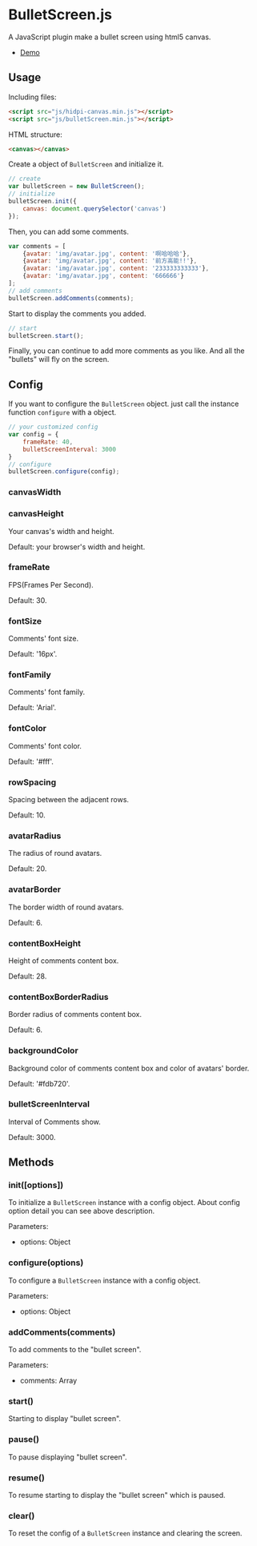 # BulletScreen.js
A JavaScript plugin make a bullet screen using html5 canvas.

- [Demo](https://herbertyoung.github.io/BulletScreen.js/)

## Usage

Including files:
```html
<script src="js/hidpi-canvas.min.js"></script>
<script src="js/bulletScreen.min.js"></script>
```

HTML structure:
```html
<canvas></canvas>
``` 

Create a object of `BulletScreen` and initialize it.
```js
// create
var bulletScreen = new BulletScreen();
// initialize
bulletScreen.init({
	canvas: document.querySelector('canvas')
});
```

Then, you can add some comments.
```js
var comments = [
	{avatar: 'img/avatar.jpg', content: '啊哈哈哈'},
	{avatar: 'img/avatar.jpg', content: '前方高能!!'},
	{avatar: 'img/avatar.jpg', content: '233333333333'},
	{avatar: 'img/avatar.jpg', content: '666666'}
];
// add comments
bulletScreen.addComments(comments);
```

Start to display the comments you added.
```js
// start
bulletScreen.start();
```

Finally, you can continue to add more comments as you like. And all the "bullets" will fly on the screen.

## Config
If you want to configure the `BulletScreen` object. just call the instance function `configure` with a object.

```js
// your customized config
var config = {
	frameRate: 40,
	bulletScreenInterval: 3000
}
// configure
bulletScreen.configure(config);
```

### canvasWidth
### canvasHeight
Your canvas's width and height.

Default: your browser's width and height.

### frameRate
FPS(Frames Per Second).

Default: 30.

### fontSize
Comments' font size.

Default: '16px'.

### fontFamily
Comments' font family.

Default: 'Arial'.

### fontColor
Comments' font color.

Default: '#fff'.

### rowSpacing
Spacing between the adjacent rows.

Default: 10.

### avatarRadius
The radius of round avatars.

Default: 20.

### avatarBorder
The border width of round avatars.

Default: 6.

### contentBoxHeight
Height of comments content box.

Default: 28.

### contentBoxBorderRadius
Border radius of comments content box.

Default: 6.

### backgroundColor
Background color of comments content box and color of avatars' border.

Default: '#fdb720'.

### bulletScreenInterval
Interval of Comments show.

Default: 3000.

## Methods

### init([options])
To initialize a `BulletScreen` instance with a config object. About config option detail you can see above description.

Parameters:
- options: Object

### configure(options)
To configure a `BulletScreen` instance with a config object.

Parameters:
- options: Object

### addComments(comments)
To add comments to the "bullet screen".

Parameters:
- comments: Array

### start()
Starting to display "bullet screen".

### pause()
To pause displaying "bullet screen".

### resume()
To resume starting to display the "bullet screen" which is paused.

### clear()
To reset the config of a `BulletScreen` instance and clearing the screen.
